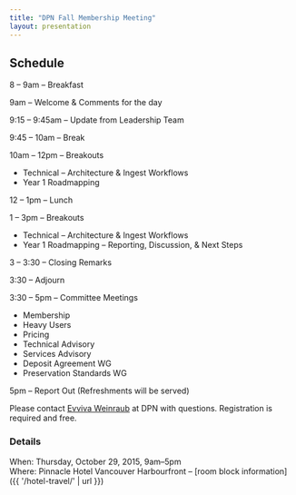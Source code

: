 ```yaml
---
title: "DPN Fall Membership Meeting"
layout: presentation
---
```


## Schedule

8 – 9am – Breakfast

9am – Welcome & Comments for the day

9:15 – 9:45am – Update from Leadership Team

9:45 – 10am – Break

10am – 12pm – Breakouts

*   Technical – Architecture & Ingest Workflows
*   Year 1 Roadmapping

12 – 1pm – Lunch

1 – 3pm – Breakouts

*   Technical – Architecture & Ingest Workflows
*   Year 1 Roadmapping – Reporting, Discussion, & Next Steps

3 – 3:30 – Closing Remarks

3:30 – Adjourn

3:30 – 5pm – Committee Meetings

*   Membership
*   Heavy Users
*   Pricing
*   Technical Advisory
*   Services Advisory
*   Deposit Agreement WG
*   Preservation Standards WG

5pm – Report Out (Refreshments will be served)

Please contact [Evviva Weinraub](mailto:evviva@dpn.org) at DPN with questions. Registration is required and free.

### Details

When: Thursday, October 29, 2015, 9am–5pm  
Where: Pinnacle Hotel Vancouver Harbourfront – [room block information]({{ '/hotel-travel/' | url }})